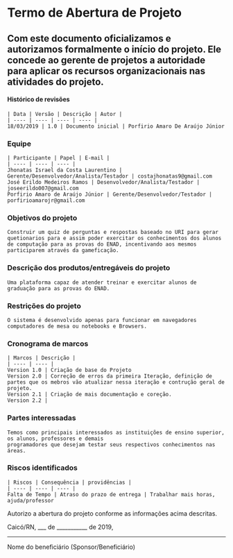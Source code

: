 # Termo de Abertura de Projeto

## Com este documento oficializamos e autorizamos formalmente o início do projeto. Ele concede ao gerente de projetos a autoridade para aplicar os recursos organizacionais nas atividades do projeto.

#### Histórico de revisões

    | Data | Versão | Descrição | Autor | 
    | ---- | ---- | ---- | ---- |
    18/03/2019 | 1.0 | Documento inicial | Porfirio Amaro De Araújo Júnior

### Equipe
    
    | Participante | Papel | E-mail |
    | ---- | ---- | ---- |
    Jhonatas Israel da Costa Laurentino | Gerente/Desenvolvedor/Analista/Testador | costajhonatas9@gmail.com
    José Erildo Medeiros Ramos | Desenvolvedor/Analista/Testador | joseerildo007@gmail.com
    Porfirio Amaro de Araújo Júnior | Gerente/Desenvolvedor/Testador | porfirioamarojr@gmail.com

### Objetivos do projeto
    
    Construir um quiz de perguntas e respostas baseado no URI para gerar quetionarios para e assim poder exercitar os conhecimentos dos alunos de computação para as provas do ENAD, incentivando aos mesmos participarem através da gameficação.

### Descrição dos produtos/entregáveis do projeto
    
    Uma plataforma capaz de atender treinar e exercitar alunos de graduação para as provas do ENAD.

### Restrições do projeto
    
    O sistema é desenvolvido apenas para funcionar em navegadores computadores de mesa ou notebooks e Browsers.

### Cronograma de marcos
    
    | Marcos | Descrição |
    | ---- | ---- |
    Version 1.0 | Criação de base do Projeto
    Version 2.0 | Correção de erros da primeira Iteração, definição de partes que os mebros vão atualizar nessa iteração e contrução geral de projeto.
    Version 2.1 | Criação de mais documentação e coreção.
    Version 2.2 |

### Partes interessadas
    
    Temos como principais interessados as instituições de ensino superior, os alunos, professores e demais
    programadores que desejam testar seus respectivos conhecimentos nas áreas.

### Riscos identificados
    
    | Riscos | Consequência | providências |
    | ---- | ---- | ---- |
    Falta de Tempo | Atraso do prazo de entrega | Trabalhar mais horas, ajuda/professor
    
    
Autorizo a abertura do projeto conforme as informações acima descritas.


Caicó/RN, ___ de ___________ de 2019,
__________________________________________________
Nome do beneficiário
(Sponsor/Beneficiário)
